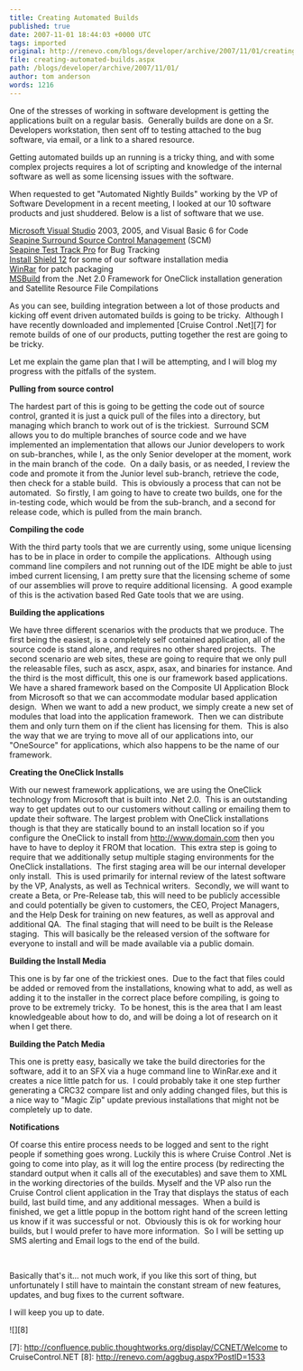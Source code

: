 ```yaml
---
title: Creating Automated Builds
published: true
date: 2007-11-01 18:44:03 +0000 UTC
tags: imported 
original: http://renevo.com/blogs/developer/archive/2007/11/01/creating-automated-builds.aspx
file: creating-automated-builds.aspx
path: /blogs/developer/archive/2007/11/01/
author: tom anderson
words: 1216
---
```

One of the stresses of working in software development is getting the applications built on a regular basis.  Generally builds are done on a Sr. Developers workstation, then sent off to testing attached to the bug software, via email, or a link to a shared resource.

Getting automated builds up an running is a tricky thing, and with some complex projects requires a lot of scripting and knowledge of the internal software as well as some licensing issues with the software.

When requested to get "Automated Nightly Builds" working by the VP of Software Development in a recent meeting, I looked at our 10 software products and just shuddered. Below is a list of software that we use.

[Microsoft Visual Studio][1] 2003, 2005, and Visual Basic 6 for Code   
[Seapine Surround Source Control Management][2] (SCM)   
[Seapine Test Track Pro][3] for Bug Tracking   
[Install Shield 12][4] for some of our software installation media   
[WinRar][5] for patch packaging   
[MSBuild][6] from the .Net 2.0 Framework for OneClick installation generation and Satellite Resource File Compilations

As you can see, building integration between a lot of those products and kicking off event driven automated builds is going to be tricky.  Although I have recently downloaded and implemented [Cruise Control .Net][7] for remote builds of one of our products, putting together the rest are going to be tricky. 

Let me explain the game plan that I will be attempting, and I will blog my progress with the pitfalls of the system.

**Pulling from source control**

The hardest part of this is going to be getting the code out of source control, granted it is just a quick pull of the files into a directory, but managing which branch to work out of is the trickiest.  Surround SCM allows you to do multiple branches of source code and we have implemented an implementation that allows our Junior developers to work on sub-branches, while I, as the only Senior developer at the moment, work in the main branch of the code.  On a daily basis, or as needed, I review the code and promote it from the Junior level sub-branch, retrieve the code, then check for a stable build.  This is obviously a process that can not be automated.  So firstly, I am going to have to create two builds, one for the in-testing code, which would be from the sub-branch, and a second for release code, which is pulled from the main branch.

**Compiling the code**

With the third party tools that we are currently using, some unique licensing has to be in place in order to compile the applications.  Although using command line compilers and not running out of the IDE might be able to just imbed current licensing, I am pretty sure that the licensing scheme of some of our assemblies will prove to require additional licensing.  A good example of this is the activation based Red Gate tools that we are using.

**Building the applications**

We have three different scenarios with the products that we produce. The first being the easiest, is a completely self contained application, all of the source code is stand alone, and requires no other shared projects.  The second scenario are web sites, these are going to require that we only pull the releasable files, such as ascx, aspx, asax, and binaries for instance. And the third is the most difficult, this one is our framework based applications.  We have a shared framework based on the Composite UI Application Block from Microsoft so that we can accommodate modular based application design.  When we want to add a new product, we simply create a new set of modules that load into the application framework.  Then we can distribute them and only turn them on if the client has licensing for them.  This is also the way that we are trying to move all of our applications into, our "OneSource" for applications, which also happens to be the name of our framework.

**Creating the OneClick Installs**

With our newest framework applications, we are using the OneClick technology from Microsoft that is built into .Net 2.0.  This is an outstanding way to get updates out to our customers without calling or emailing them to update their software. The largest problem with OneClick installations though is that they are statically bound to an install location so if you configure the OneClick to install from <http://www.domain.com> then you have to have to deploy it FROM that location.  This extra step is going to require that we additionally setup multiple staging environments for the OneClick installations.  The first staging area will be our internal developer only install.  This is used primarily for internal review of the latest software by the VP, Analysts, as well as Technical writers.  Secondly, we will want to create a Beta, or Pre-Release tab, this will need to be publicly accessible and could potentially be given to customers, the CEO, Project Managers, and the Help Desk for training on new features, as well as approval and additional QA.  The final staging that will need to be built is the Release staging.  This will basically be the released version of the software for everyone to install and will be made available via a public domain.

**Building the Install Media**

This one is by far one of the trickiest ones.  Due to the fact that files could be added or removed from the installations, knowing what to add, as well as adding it to the installer in the correct place before compiling, is going to prove to be extremely tricky.  To be honest, this is the area that I am least knowledgeable about how to do, and will be doing a lot of research on it when I get there.

**Building the Patch Media**

This one is pretty easy, basically we take the build directories for the software, add it to an SFX via a huge command line to WinRar.exe and it creates a nice little patch for us.  I could probably take it one step further generating a CRC32 compare list and only adding changed files, but this is a nice way to "Magic Zip" update previous installations that might not be completely up to date.

**Notifications**

Of coarse this entire process needs to be logged and sent to the right people if something goes wrong. Luckily this is where Cruise Control .Net is going to come into play, as it will log the entire process (by redirecting the standard output when it calls all of the executables) and save them to XML in the working directories of the builds. Myself and the VP also run the Cruise Control client application in the Tray that displays the status of each build, last build time, and any additional messages.  When a build is finished, we get a little popup in the bottom right hand of the screen letting us know if it was successful or not.  Obviously this is ok for working hour builds, but I would prefer to have more information.  So I will be setting up SMS alerting and Email logs to the end of the build.

 

Basically that's it... not much work, if you like this sort of thing, but unfortunately I still have to maintain the constant stream of new features, updates, and bug fixes to the current software.

I will keep you up to date.

![][8]

[1]: http://msdn2.microsoft.com/en-us/vstudio/default.aspx
[2]: http://www.seapine.com/surroundscm.html
[3]: http://www.seapine.com/ttpro.html
[4]: http://www.macrovision.com/products/installation/installshield.htm
[5]: http://www.win-rar.com/
[6]: http://msdn2.microsoft.com/en-us/library/0k6kkbsd.aspx
[7]: http://confluence.public.thoughtworks.org/display/CCNET/Welcome to CruiseControl.NET
[8]: http://renevo.com/aggbug.aspx?PostID=1533

